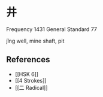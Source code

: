 # 井
Frequency 1431
General Standard 77

jǐng
well, mine shaft, pit

## References
- [[HSK 6]]
- [[4 Strokes]]
- [[二 Radical]]